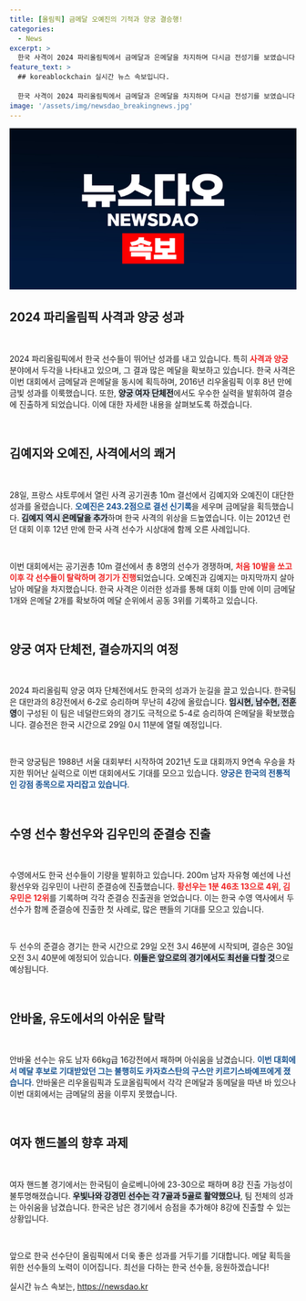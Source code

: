 ```yaml
---
title: [올림픽] 금메달 오예진의 기적과 양궁 결승행!
categories:
  - News
excerpt: >
  한국 사격이 2024 파리올림픽에서 금메달과 은메달을 차지하며 다시금 전성기를 보였습니다. 오예진이 올림픽 결선 신기록을 세우며 금을, 김예지가 은을 추가했습니다. 이제 수영과 양궁에서도 반가운 소식이 기다려지고 있습니다! 클릭하여 자세히 알아보세요!
feature_text: >
  ## koreablockchain 실시간 뉴스 속보입니다.

  한국 사격이 2024 파리올림픽에서 금메달과 은메달을 차지하며 다시금 전성기를 보였습니다. 오예진이 올림픽 결선 신기록을 세우며 금을, 김예지가 은을 추가했습니다. 이제 수영과 양궁에서도 반가운 소식이 기다려지고 있습니다! 클릭하여 자세히 알아보세요!
image: '/assets/img/newsdao_breakingnews.jpg'
---
```


<p><img src="/assets/img/newsdao_breakingnews.jpg" alt="koreablockchain 속보" /></p>

<h2 data-ke-size="size26">2024 파리올림픽 사격과 양궁 성과</h2>

<p data-ke-size="size16">&nbsp;</p>

<p>2024 파리올림픽에서 한국 선수들이 뛰어난 성과를 내고 있습니다. 특히 <b><span style="color: #ee2323;">사격과 양궁</span></b> 분야에서 두각을 나타내고 있으며, 그 결과 많은 메달을 확보하고 있습니다. 한국 사격은 이번 대회에서 금메달과 은메달을 동시에 획득하며, 2016년 리우올림픽 이후 8년 만에 금빛 성과를 이룩했습니다. 또한, <b><span style="background-color: #21538527;">양궁 여자 단체전</span></b>에서도 우수한 실력을 발휘하여 결승에 진출하게 되었습니다. 이에 대한 자세한 내용을 살펴보도록 하겠습니다.</p>

<p data-ke-size="size16">&nbsp;</p>

<h2 data-ke-size="size26">김예지와 오예진, 사격에서의 쾌거</h2>

<p data-ke-size="size16">&nbsp;</p>

<p>28일, 프랑스 샤토루에서 열린 사격 공기권총 10m 결선에서 김예지와 오예진이 대단한 성과를 올렸습니다. <b><span style="color: #1a5490;">오예진은 243.2점으로 결선 신기록</span></b>을 세우며 금메달을 획득했습니다. <b><span style="background-color: #21538527;">김예지 역시 은메달을 추가</span></b>하며 한국 사격의 위상을 드높였습니다. 이는 2012년 런던 대회 이후 12년 만에 한국 사격 선수가 시상대에 함께 오른 사례입니다. </p>

<p data-ke-size="size16">&nbsp;</p>

<p>이번 대회에서는 공기권총 10m 결선에서 총 8명의 선수가 경쟁하며, <b><span style="color: #ee2323;">처음 10발을 쏘고 이후 각 선수들이 탈락하며 경기가 진행</span></b>되었습니다. 오예진과 김예지는 마지막까지 살아남아 메달을 차지했습니다. 한국 사격은 이러한 성과를 통해 대회 이틀 만에 이미 금메달 1개와 은메달 2개를 확보하여 메달 순위에서 공동 3위를 기록하고 있습니다.</p>

<p data-ke-size="size16">&nbsp;</p>

<h2 data-ke-size="size26">양궁 여자 단체전, 결승까지의 여정</h2>

<p data-ke-size="size16">&nbsp;</p>

<p>2024 파리올림픽 양궁 여자 단체전에서도 한국의 성과가 눈길을 끌고 있습니다. 한국팀은 대만과의 8강전에서 6-2로 승리하며 무난히 4강에 올랐습니다. <b><span style="background-color: #21538527;">임시현, 남수현, 전훈영</span></b>이 구성된 이 팀은 네덜란드와의 경기도 극적으로 5-4로 승리하여 은메달을 확보했습니다. 결승전은 한국 시간으로 29일 0시 11분에 열릴 예정입니다.</p>

<p data-ke-size="size16">&nbsp;</p>

<p>한국 양궁팀은 1988년 서울 대회부터 시작하여 2021년 도쿄 대회까지 9연속 우승을 차지한 뛰어난 실력으로 이번 대회에서도 기대를 모으고 있습니다. <b><span style="color: #1a5490;">양궁은 한국의 전통적인 강점 종목으로 자리잡고 있습니다</span></b>.</p>

<p data-ke-size="size16">&nbsp;</p>

<h2 data-ke-size="size26">수영 선수 황선우와 김우민의 준결승 진출</h2>

<p data-ke-size="size16">&nbsp;</p>

<p>수영에서도 한국 선수들이 기량을 발휘하고 있습니다. 200m 남자 자유형 예선에 나선 황선우와 김우민이 나란히 준결승에 진출했습니다. <b><span style="color: #ee2323;">황선우는 1분 46초 13으로 4위, 김우민은 12위</span></b>를 기록하며 각각 준결승 진출권을 얻었습니다. 이는 한국 수영 역사에서 두 선수가 함께 준결승에 진출한 첫 사례로, 많은 팬들의 기대를 모으고 있습니다.</p>

<p data-ke-size="size16">&nbsp;</p>

<p>두 선수의 준결승 경기는 한국 시간으로 29일 오전 3시 46분에 시작되며, 결승은 30일 오전 3시 40분에 예정되어 있습니다. <b><span style="background-color: #21538527;">이들은 앞으로의 경기에서도 최선을 다할 것</span></b>으로 예상됩니다.</p>

<p data-ke-size="size16">&nbsp;</p>

<h2 data-ke-size="size26">안바울, 유도에서의 아쉬운 탈락</h2>

<p data-ke-size="size16">&nbsp;</p>

<p>안바울 선수는 유도 남자 66kg급 16강전에서 패하며 아쉬움을 남겼습니다. <b><span style="color: #1a5490;">이번 대회에서 메달 후보로 기대받았던 그는 불행히도 카자흐스탄의 구스만 키르기스바예프에게 졌습니다</span></b>. 안바울은 리우올림픽과 도쿄올림픽에서 각각 은메달과 동메달을 따낸 바 있으나 이번 대회에서는 금메달의 꿈을 이루지 못했습니다.</p>

<p data-ke-size="size16">&nbsp;</p>

<h2 data-ke-size="size26">여자 핸드볼의 향후 과제</h2>

<p data-ke-size="size16">&nbsp;</p>

<p>여자 핸드볼 경기에서는 한국팀이 슬로베니아에 23-30으로 패하며 8강 진출 가능성이 불투명해졌습니다. <b><span style="background-color: #21538527;">우빛나와 강경민 선수는 각 7골과 5골로 활약했으나</span></b>, 팀 전체의 성과는 아쉬움을 남겼습니다. 한국은 남은 경기에서 승점을 추가해야 8강에 진출할 수 있는 상황입니다.</p>

<p data-ke-size="size16">&nbsp;</p>

<p>앞으로 한국 선수단이 올림픽에서 더욱 좋은 성과를 거두기를 기대합니다. 메달 획득을 위한 선수들의 노력이 이어집니다. 최선을 다하는 한국 선수들, 응원하겠습니다!</p>
실시간 뉴스 속보는, <a href="https://newsdao.kr" rel="dofollow">https://newsdao.kr</a>


